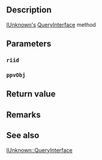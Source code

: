 ## Description

[IUnknown's](https://docs.microsoft.com/windows/win32/api/unknwn/nn-unknwn-iunknown) [QueryInterface](https://docs.microsoft.com/windows/win32/api/unknwn/nf-unknwn-iunknown-queryinterface(refiid_void)) method

## Parameters

### `riid`

### `ppvObj`

## Return value

## Remarks

## See also

[IUnknown::QueryInterface](https://docs.microsoft.com/windows/win32/api/unknwn/nf-unknwn-iunknown-queryinterface(refiid_void))